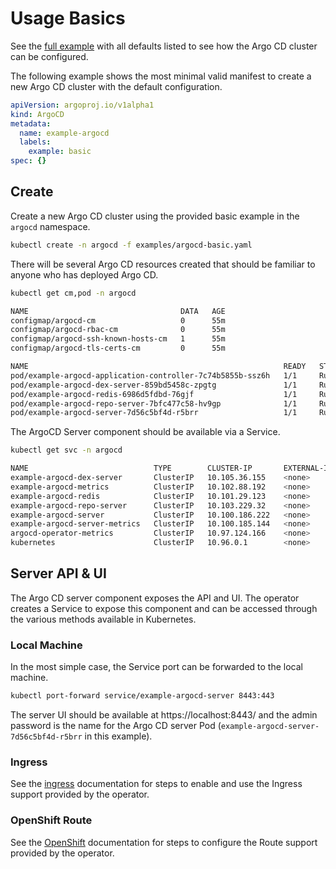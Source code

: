 # Usage Basics

See the [full example][example_argocd_defaults] with all defaults listed to see how the Argo CD cluster can be configured.

The following example shows the most minimal valid manifest to create a new Argo CD cluster with the default configuration.

```yaml
apiVersion: argoproj.io/v1alpha1
kind: ArgoCD
metadata:
  name: example-argocd
  labels:
    example: basic
spec: {}
```

## Create

Create a new Argo CD cluster using the provided basic example in the `argocd` namespace.

```bash
kubectl create -n argocd -f examples/argocd-basic.yaml
```

There will be several Argo CD resources created that should be familiar to anyone who has deployed Argo CD.

```bash
kubectl get cm,pod -n argocd
```
```bash
NAME                                  DATA   AGE
configmap/argocd-cm                   0      55m
configmap/argocd-rbac-cm              0      55m
configmap/argocd-ssh-known-hosts-cm   1      55m
configmap/argocd-tls-certs-cm         0      55m

NAME                                                         READY   STATUS    RESTARTS   AGE
pod/example-argocd-application-controller-7c74b5855b-ssz6h   1/1     Running   0          55m
pod/example-argocd-dex-server-859bd5458c-zpgtg               1/1     Running   0          55m
pod/example-argocd-redis-6986d5fdbd-76gjf                    1/1     Running   0          55m
pod/example-argocd-repo-server-7bfc477c58-hv9gp              1/1     Running   0          55m
pod/example-argocd-server-7d56c5bf4d-r5brr                   1/1     Running   0          55m
```

The ArgoCD Server component should be available via a Service.

```bash
kubectl get svc -n argocd
```
```bash
NAME                            TYPE        CLUSTER-IP       EXTERNAL-IP   PORT(S)             AGE
example-argocd-dex-server       ClusterIP   10.105.36.155    <none>        5556/TCP,5557/TCP   2m28s
example-argocd-metrics          ClusterIP   10.102.88.192    <none>        8082/TCP            2m28s
example-argocd-redis            ClusterIP   10.101.29.123    <none>        6379/TCP            2m28s
example-argocd-repo-server      ClusterIP   10.103.229.32    <none>        8081/TCP,8084/TCP   2m28s
example-argocd-server           ClusterIP   10.100.186.222   <none>        80/TCP,443/TCP      2m28s
example-argocd-server-metrics   ClusterIP   10.100.185.144   <none>        8083/TCP            2m28s
argocd-operator-metrics         ClusterIP   10.97.124.166    <none>        8383/TCP,8686/TCP   23m
kubernetes                      ClusterIP   10.96.0.1        <none>        443/TCP             44m
```

## Server API & UI

The Argo CD server component exposes the API and UI. The operator creates a Service to expose this component and 
can be accessed through the various methods available in Kubernetes.

### Local Machine

In the most simple case, the Service port can be forwarded to the local machine.

```bash
kubectl port-forward service/example-argocd-server 8443:443
```

The server UI should be available at https://localhost:8443/ and the admin password is the name for the Argo CD server 
Pod (`example-argocd-server-7d56c5bf4d-r5brr` in this example).

### Ingress

See the [ingress][docs_ingress] documentation for steps to enable and use the Ingress support provided by the operator. 

### OpenShift Route

See the [OpenShift][docs_openshift] documentation for steps to configure the Route support provided by the operator.

[docs_ingress]:./ingress.md
[docs_openshift]:../install/openshift.md
[example_argocd_defaults]:https://github.com/argoproj-labs/argocd-operator/blob/master/examples/argocd-default.yaml
